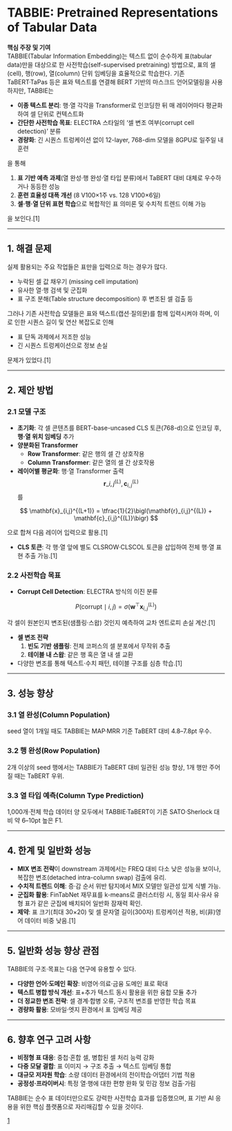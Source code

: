 # TABBIE: Pretrained Representations of Tabular Data

**핵심 주장 및 기여**  
TABBIE(Tabular Information Embedding)는 텍스트 없이 순수하게 표(tabular data)만을 대상으로 한 사전학습(self-supervised pretraining) 방법으로, 표의 셀(cell), 행(row), 열(column) 단위 임베딩을 효율적으로 학습한다. 기존 TaBERT·TaPas 등은 표와 텍스트를 연결해 BERT 기반의 마스크드 언어모델링을 사용하지만, TABBIE는  
- **이종 텍스트 분리**: 행·열 각각을 Transformer로 인코딩한 뒤 매 레이어마다 평균화하여 셀 단위로 컨텍스트화  
- **간단한 사전학습 목표**: ELECTRA 스타일의 ‘셀 변조 여부(corrupt cell detection)’ 분류  
- **경량화**: 긴 시퀀스 트렁케이션 없이 12-layer, 768-dim 모델을 8GPU로 일주일 내 훈련  

을 통해  
1. **표 기반 예측 과제**(열 완성·행 완성·열 타입 분류)에서 TaBERT 대비 대체로 우수하거나 동등한 성능  
2. **훈련 효율성 대폭 개선** (8 V100×1주 vs. 128 V100×6일)  
3. **셀·행·열 단위 표현 학습**으로 복합적인 표 의미론 및 수치적 트렌드 이해 가능  

을 보인다.[1]

***

## 1. 해결 문제  
실제 활용되는 주요 작업들은 표만을 입력으로 하는 경우가 많다.  
- 누락된 셀 값 채우기 (missing cell imputation)  
- 유사한 열·행 검색 및 군집화  
- 표 구조 분해(Table structure decomposition) 후 변조된 셀 검출 등  

그러나 기존 사전학습 모델들은 표와 텍스트(캡션·질의문)를 함께 입력시켜야 하며, 이로 인한 시퀀스 길이 및 연산 복잡도로 인해  
- 표 단독 과제에서 저조한 성능  
- 긴 시퀀스 트렁케이션으로 정보 손실  

문제가 있었다.[1]

***

## 2. 제안 방법  
### 2.1 모델 구조  
- **초기화**: 각 셀 콘텐츠를 BERT-base-uncased CLS 토큰(768-d)으로 인코딩 후, **행·열 위치 임베딩** 추가  
- **양분화된 Transformer**  
  - **Row Transformer**: 같은 행의 셀 간 상호작용  
  - **Column Transformer**: 같은 열의 셀 간 상호작용  
- **레이어별 평균화**: 행·열 Transformer 출력 $$\mathbf{r}\_{i,j}^{(L)},\mathbf{c}_{i,j}^{(L)}$$를  

$$
    \mathbf{x}_{i,j}^{(L+1)} = \tfrac{1}{2}\bigl(\mathbf{r}_{i,j}^{(L)} + \mathbf{c}_{i,j}^{(L)}\bigr)
  $$  
  
  으로 합쳐 다음 레이어 입력으로 활용.[1]

- **CLS 토큰**: 각 행·열 앞에 별도 CLSROW·CLSCOL 토큰을 삽입하여 전체 행·열 표현 추출 가능.[1]

### 2.2 사전학습 목표  
- **Corrupt Cell Detection**: ELECTRA 방식의 이진 분류  

$$
    P(\text{corrupt}\mid i,j)=\sigma\bigl(\mathbf{w}^\top \mathbf{x}_{i,j}^{(L)}\bigr)
  $$  
  
  각 셀이 원본인지 변조된(샘플링·스왑) 것인지 예측하여 교차 엔트로피 손실 계산.[1]

- **셀 변조 전략**  
  1. **빈도 기반 샘플링**: 전체 코퍼스의 셀 분포에서 무작위 추출  
  2. **테이블 내 스왑**: 같은 행 혹은 열 내 셀 교환  
- 다양한 변조를 통해 텍스트·수치 패턴, 테이블 구조를 심층 학습.[1]

***

## 3. 성능 향상  
### 3.1 열 완성(Column Population)  
seed 열이 1개일 때도 TABBIE는 MAP·MRR 기준 TaBERT 대비 4.8–7.8pt 우수.

### 3.2 행 완성(Row Population)  
2개 이상의 seed 행에서는 TABBIE가 TaBERT 대비 일관된 성능 향상, 1개 행만 주어질 때는 TaBERT 우위.

### 3.3 열 타입 예측(Column Type Prediction)  
1,000개·전체 학습 데이터 양 모두에서 TABBIE·TaBERT이 기존 SATO·Sherlock 대비 약 6–10pt 높은 F1.

***

## 4. 한계 및 일반화 성능  
- **MIX 변조 전략**이 downstream 과제에서는 FREQ 대비 다소 낮은 성능을 보이나, 복잡한 변조(detached intra-column swap) 검출에 유리.  
- **수치적 트렌드 이해**: 증·감 순서 위반 탐지에서 MIX 모델만 일관성 있게 식별 가능.  
- **군집화 활용**: FinTabNet 재무표를 k-means로 클러스터링 시, 동일 회사·유사 유형 표가 같은 군집에 배치되어 일반화 잠재력 확인.  
- **제약**: 표 크기(최대 30×20) 및 셀 문자열 길이(300자) 트렁케이션 적용, 비(非)영어 데이터 비중 낮음.[1]

***

## 5. 일반화 성능 향상 관점  
TABBIE의 구조·목표는 다음 연구에 유용할 수 있다.  
- **다양한 언어·도메인 확장**: 비영어·의료·금융 도메인 표로 확대  
- **텍스트 병합 방식 개선**: 표+추가 텍스트 동시 활용을 위한 융합 모듈 추가  
- **더 정교한 변조 전략**: 셀 경계·합병 오류, 구조적 변조를 반영한 학습 목표  
- **경량화 활용**: 모바일·엣지 환경에서 표 임베딩 제공

***

## 6. 향후 연구 고려 사항  
- **비정형 표 대응**: 중첩·혼합 셀, 병합된 셀 처리 능력 강화  
- **다중 모달 결합**: 표 이미지 → 구조 추출 → 텍스트 임베딩 통합  
- **대규모 저자원 학습**: 소량 데이터 환경에서의 전이학습·어댑터 기법 적용  
- **공정성·프라이버시**: 특정 열·행에 대한 편향 완화 및 민감 정보 검출·가림

TABBIE는 순수 표 데이터만으로도 강력한 사전학습 효과를 입증했으며, 표 기반 AI 응용을 위한 핵심 플랫폼으로 자리매김할 수 있을 것이다.

[1](https://ppl-ai-file-upload.s3.amazonaws.com/web/direct-files/attachments/65988149/62a78fe3-18bd-4fcc-8d1c-0ac0956b631b/2105.02584v1.pdf)

